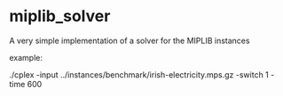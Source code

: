 # miplib_solver
A very simple implementation of a solver for the MIPLIB instances



example:

./cplex -input ../instances/benchmark/irish-electricity.mps.gz -switch 1 -time 600
